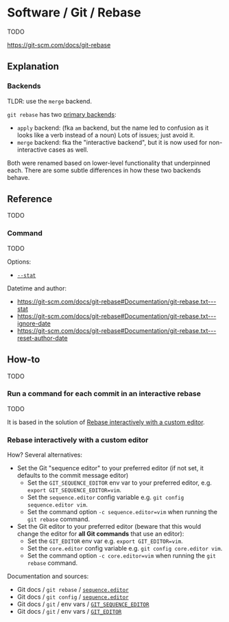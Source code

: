 # Software / Git / Rebase

TODO

<https://git-scm.com/docs/git-rebase>

## Explanation

### Backends

TLDR: use the `merge` backend.

`git rebase` has two
[primary backends](https://git-scm.com/docs/git-rebase#_behavioral_differences):

- `apply` backend:
  (fka `am` backend, but the name led to confusion as it looks like a verb instead of a noun)
  Lots of issues; just avoid it.
- `merge` backend: fka the "interactive backend", but it is now used for non-interactive cases
  as well.

Both were renamed based on lower-level functionality that underpinned each.
There are some subtle differences in how these two backends behave.

## Reference

TODO

### Command

TODO

Options:

- [`--stat`](https://git-scm.com/docs/git-rebase#Documentation/git-rebase.txt---stat)

Datetime and author:

- <https://git-scm.com/docs/git-rebase#Documentation/git-rebase.txt---stat>
- <https://git-scm.com/docs/git-rebase#Documentation/git-rebase.txt---ignore-date>
- <https://git-scm.com/docs/git-rebase#Documentation/git-rebase.txt---reset-author-date>

## How-to

TODO

### Run a command for each commit in an interactive rebase

TODO

It is based in the solution of
[Rebase interactively with a custom editor](#rebase-interactively-with-a-custom-editor).

### Rebase interactively with a custom editor

How? Several alternatives:

- Set the Git "sequence editor" to your preferred editor (if not set, it defaults to the commit
  message editor)
  - Set the `GIT_SEQUENCE_EDITOR` env var to your preferred editor,
    e.g. `export GIT_SEQUENCE_EDITOR=vim`.
  - Set the `sequence.editor` config variable e.g. `git config sequence.editor vim`.
  - Set the command option `-c sequence.editor=vim` when running the `git rebase` command.
- Set the Git editor to your preferred editor (beware that this would change the editor for
  **all Git commands** that use an editor):
  - Set the `GIT_EDITOR` env var e.g. `export GIT_EDITOR=vim`.
  - Set the `core.editor` config variable e.g. `git config core.editor vim`.
  - Set the command option `-c core.editor=vim` when running the `git rebase` command.

Documentation and sources:

- Git docs / `git rebase` /
  [`sequence.editor`](https://git-scm.com/docs/git-rebase.html#Documentation/git-rebase.txt-sequenceeditor)
- Git docs / `git config` /
  [`sequence.editor`](https://git-scm.com/docs/git-config.html#Documentation/git-config.txt-sequenceeditor)
- Git docs / `git` / env vars /
  [`GIT_SEQUENCE_EDITOR`](https://git-scm.com/docs/git.html#Documentation/git.txt-codeGITSEQUENCEEDITORcode)
- Git docs / `git` / env vars /
  [`GIT_EDITOR`](https://git-scm.com/docs/git.html#Documentation/git.txt-codeGITEDITORcode)
